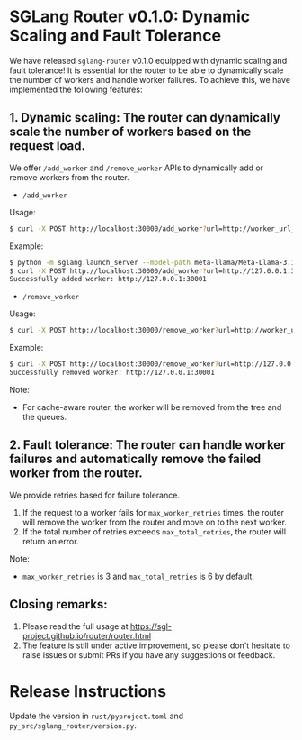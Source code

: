 # SGLang Router v0.1.0: Dynamic Scaling and Fault Tolerance

We have released `sglang-router` v0.1.0 equipped with dynamic scaling and fault tolerance! It is essential for the router to be able to dynamically scale the number of workers and handle worker failures. To achieve this, we have implemented the following features:

## 1. Dynamic scaling: The router can dynamically scale the number of workers based on the request load.

We offer `/add_worker` and `/remove_worker` APIs to dynamically add or remove workers from the router.

- `/add_worker`

Usage:

```bash
$ curl -X POST http://localhost:30000/add_worker?url=http://worker_url_1
```

Example:

```bash
$ python -m sglang.launch_server --model-path meta-llama/Meta-Llama-3.1-8B-Instruct --port 30001
$ curl -X POST http://localhost:30000/add_worker?url=http://127.0.0.1:30001
Successfully added worker: http://127.0.0.1:30001
```

- `/remove_worker`

Usage:

```bash
$ curl -X POST http://localhost:30000/remove_worker?url=http://worker_url_1
```

Example:

```bash
$ curl -X POST http://localhost:30000/remove_worker?url=http://127.0.0.1:30001
Successfully removed worker: http://127.0.0.1:30001
```

Note:

- For cache-aware router, the worker will be removed from the tree and the queues.

## 2. Fault tolerance: The router can handle worker failures and automatically remove the failed worker from the router.

We provide retries based for failure tolerance.

1. If the request to a worker fails for `max_worker_retries` times, the router will remove the worker from the router and move on to the next worker.
2. If the total number of retries exceeds `max_total_retries`, the router will return an error.

Note:

- `max_worker_retries` is 3 and `max_total_retries` is 6 by default.

## Closing remarks:

1. Please read the full usage at https://sgl-project.github.io/router/router.html
2. The feature is still under active improvement, so please don't hesitate to raise issues or submit PRs if you have any suggestions or feedback.


# Release Instructions

Update the version in `rust/pyproject.toml` and `py_src/sglang_router/version.py`.
